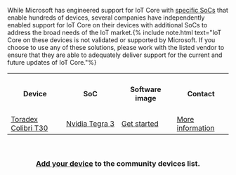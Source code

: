 <p>While Microsoft has engineered support for IoT Core with <a href="{{site.baseurl}}/{{page.lang}}/explore/SoC">specific SoCs</a> that enable hundreds of devices, several companies have independently enabled support for IoT Core on their devices with additional SoCs to address the broad needs of the IoT market.{% include note.html text="IoT Core on these devices is not validated or supported by Microsoft. If you choose to use any of these solutions, please work with the listed vendor to ensure that they are able to adequately deliver support for the current and future updates of IoT Core."%}</p>
<table class="table table-striped maker-kit">
    <tr></tr>
    <tr>
      <th style="width:25%">
        <h4>Device</h4>
      </th>
      <th style="width:25%">
        <h4>SoC</h4>
      </th>
      <th style="width:25%">
        <h4>Software image</h4>
      </th>
      <th style="width:25%">
        <h4>Contact</h4>
      </th>
    </tr>
    <tr>
      <td><a href="https://www.toradex.com/windows-iot-starter-kit">Toradex Colibri T30</a></td>
      <td><a href="http://www.nvidia.com/object/tegra-3-processor.html">Nvidia Tegra 3</a></td>
      <td><a href="http://developer.toradex.com/knowledge-base/flashing-windows-10-iot-core">Get started</a></td>
      <td><a href="mailto:support.arm@toradex.com">More information</a></td>
    </tr>
</table>
<br>
 <center><h3><a href="https://github.com/ms-iot/content/blob/develop/en-US/Explore/CommunityDevices.md">Add your device</a> to the community devices list.</h3></center>